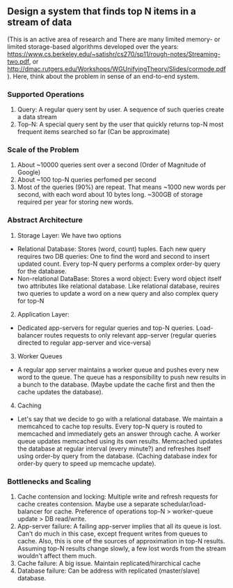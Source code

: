 ## Design a system that finds top N items in a stream of data

(This is an active area of research and There are many limited memory- or limited storage-based algorithms developed over the years: https://www.cs.berkeley.edu/~satishr/cs270/sp11/rough-notes/Streaming-two.pdf,  or http://dmac.rutgers.edu/Workshops/WGUnifyingTheory/Slides/cormode.pdf). Here, think about the problem in sense of an end-to-end system.

### Supported Operations
1. Query: A regular query sent by user. A sequence of such queries create a data stream
2. Top-N: A special query sent by the user that quickly returns top-N most frequent items searched so far (Can be approximate)

### Scale of the Problem
1. About ~10000 queries sent over a second (Order of Magnitude of Google)
2. About ~100 top-N queries perfomed per second
3. Most of the queries (90%) are repeat. That means ~1000 new words per second, with each word about 10 bytes long. ~300GB of storage required per year for storing new words.

### Abstract Architecture
1. Storage Layer: We have two options
  * Relational Database: Stores (word, count) tuples. Each new query requires two DB queries: One to find the word and second to insert updated count. Every top-N query performs a complex order-by query for the database.
  * Non-relational DataBase: Stores a word object: Every word object itself two attributes like relational database. Like relational database, reuires two queries to update a word on a new query and also complex query for top-N
2. Application Layer:
  * Dedicated app-servers for regular queries and top-N queries. Load-balancer routes requests to only relevant app-server (regular queries directed to regular app-server and vice-versa)
3. Worker Queues
  * A regular app server maintains a worker queue and pushes every new word to the queue. The queue has a responsibility to push new results in a bunch to the database. (Maybe update the cache first and then the cache updates the database).
4. Caching
  * Let's say that we decide to go with a relational database. We maintain a memcahced to cache top results. Every top-N query is routed to memcached and immediately gets an answer through cache. A worker queue updates memcached using its own results. Memcached updates the database at regular interval (every minute?) and refreshes itself using order-by query from the database. (Caching database index for order-by query to speed up memcache update). 

### Bottlenecks and Scaling
1. Cache contension and locking: Multiple write and refresh requests for cache creates contension. Maybe use a separate schedular/load-balancer for cache. Preference of operations top-N > worker-queue update > DB read/write.
2. App-server failure: A failing app-server implies that all its queue is lost. Can't do much in this case, except frequent writes from queues to cache. Also, this is one of the sources of approximation in top-N results. Assuming top-N results change slowly, a few lost words from the stream wouldn't affect them much.
3. Cache failure: A big issue. Maintain replicated/hirarchical cache
4. Database failure: Can be address with replicated (master/slave) database.
